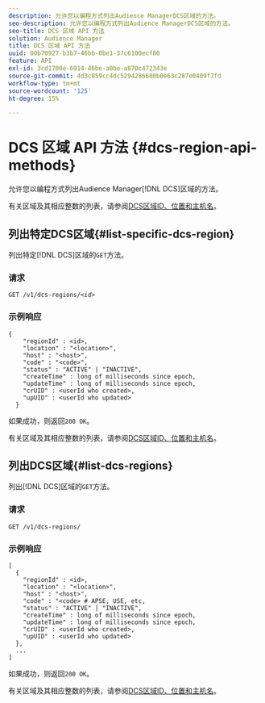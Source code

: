 ```yaml
---
description: 允许您以编程方式列出Audience ManagerDCS区域的方法。
seo-description: 允许您以编程方式列出Audience ManagerDCS区域的方法。
seo-title: DCS 区域 API 方法
solution: Audience Manager
title: DCS 区域 API 方法
uuid: 00b70927-b3b7-46bb-8be1-37c6100ecf80
feature: API
exl-id: 3cd1700e-6914-46be-a0be-a870c472343e
source-git-commit: 4d3c859cc4dc5294286680b0e63c287e0409f7fd
workflow-type: tm+mt
source-wordcount: '125'
ht-degree: 15%

---
```


# DCS 区域 API 方法 {#dcs-region-api-methods}

允许您以编程方式列出Audience Manager[!DNL DCS]区域的方法。

<!-- c_rest_api_regions.xml -->

有关区域及其相应整数的列表，请参阅[DCS区域ID、位置和主机名](../../api/dcs-intro/dcs-api-reference/dcs-regions.md)。

## 列出特定DCS区域{#list-specific-dcs-region}

列出特定[!DNL DCS]区域的`GET`方法。

<!-- r_rest_api_regions_list_specific.xml -->

### 请求

`GET /v1/dcs-regions/`*`<id>`*

### 示例响应

```
{ 
    "regionId" : <id>, 
    "location" : "<location>",
    "host" : "<host>",
    "code" : "<code>",
    "status" : "ACTIVE" | "INACTIVE",
    "createTime" : long of milliseconds since epoch,
    "updateTime" : long of milliseconds since epoch,
    "crUID" : <userId who created>,
    "upUID" : <userId who updated>
  }
```

如果成功，则返回`200 OK`。

有关区域及其相应整数的列表，请参阅[DCS区域ID、位置和主机名](../../api/dcs-intro/dcs-api-reference/dcs-regions.md)。

## 列出DCS区域{#list-dcs-regions}

列出[!DNL DCS]区域的`GET`方法。

<!-- r_rest_api_regions_list.xml -->

### 请求

`GET /v1/dcs-regions/`

### 示例响应

```
[
  { 
    "regionId" : <id>, 
    "location" : "<location>",
    "host" : "<host>",
    "code" : "<code> # APSE, USE, etc,
    "status" : "ACTIVE" | "INACTIVE",
    "createTime" : long of milliseconds since epoch,
    "updateTime" : long of milliseconds since epoch,
    "crUID" : <userId who created>,
    "upUID" : <userId who updated>
  },
  ...
]
```

如果成功，则返回`200 OK`。

有关区域及其相应整数的列表，请参阅[DCS区域ID、位置和主机名](../../api/dcs-intro/dcs-api-reference/dcs-regions.md)。
